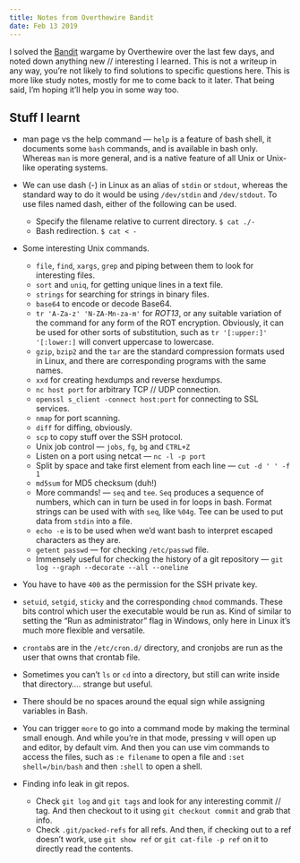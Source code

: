 ```yaml
---
title: Notes from Overthewire Bandit
date: Feb 13 2019
---
```


I solved the [Bandit](http://overthewire.org/wargames/bandit/) wargame by Overthewire over the last few days, and noted down anything new // interesting I learned. This is not a writeup in any way, you’re not likely to find solutions to specific questions here. This is more like study notes, mostly for me to come back to it later. That being said, I’m hoping it’ll help you in some way too.

## Stuff I learnt

- man page vs the help command — `help` is a feature of bash shell, it documents some `bash` commands, and is available in bash only. Whereas `man` is more general, and is a native feature of all Unix or Unix-like operating systems.
- We can use dash (-) in Linux as an alias of `stdin` or `stdout`, whereas the standard way to do it would be using `/dev/stdin` and `/dev/stdout`. To use files named dash, either of the following can be used.

  - Specify the filename relative to current directory. `$ cat ./-`
  - Bash redirection. `$ cat < - `

- Some interesting Unix commands.

  - `file`, `find`, `xargs`, `grep` and piping between them to look for interesting files.
  - `sort` and `uniq`, for getting unique lines in a text file.
  - `strings` for searching for strings in binary files.
  - `base64` to encode or decode Base64.
  - `tr 'A-Za-z' 'N-ZA-Mn-za-m'` for _ROT13_, or any suitable variation of the command for any form of the ROT encryption. Obviously, it can be used for other sorts of substitution, such as `tr '[:upper:]' '[:lower:]` will convert uppercase to lowercase.
  - `gzip`, `bzip2` and the `tar` are the standard compression formats used in Linux, and there are corresponding programs with the same names.
  - `xxd` for creating hexdumps and reverse hexdumps.
  - `nc host port` for arbitrary TCP // UDP connection.
  - `openssl s_client -connect host:port` for connecting to SSL services.
  - `nmap` for port scanning.
  - `diff` for diffing, obviously.
  - `scp` to copy stuff over the SSH protocol.
  - Unix job control — `jobs`, `fg`, `bg` and `CTRL+Z`
  - Listen on a port using netcat — `nc -l -p port`
  - Split by space and take first element from each line — `cut -d ' ' -f 1`
  - `md5sum` for MD5 checksum (duh!)
  - More commands! — `seq` and `tee`. `Seq` produces a sequence of numbers, which can in turn be used in for loops in bash. Format strings can be used with with `seq`, like `%04g`. Tee can be used to put data from `stdin` into a file.
  - `echo -e` is to be used when we’d want bash to interpret escaped characters as they are.
  - `getent passwd` — for checking `/etc/passwd` file.
  - Immensely useful for checking the history of a git repository — `git log --graph --decorate --all --oneline`

- You have to have `400` as the permission for the SSH private key.
- `setuid`, `setgid`, `sticky` and the corresponding `chmod` commands. These bits control which user the executable would be run as. Kind of similar to setting the “Run as administrator” flag in Windows, only here in Linux it’s much more flexible and versatile.
- `crontab`s are in the `/etc/cron.d/` directory, and cronjobs are run as the user that owns that crontab file.
- Sometimes you can’t `ls` or `cd` into a directory, but still can write inside that directory…. strange but useful.
- There should be no spaces around the equal sign while assigning variables in Bash.
- You can trigger `more` to go into a command mode by making the terminal small enough. And while you’re in that mode, pressing v will open up and editor, by default vim. And then you can use vim commands to access the files, such as `:e filename` to open a file and `:set shell=/bin/bash` and then `:shell` to open a shell.
- Finding info leak in git repos.
  - Check `git log` and `git tags` and look for any interesting commit // tag. And then checkout to it using `git checkout commit` and grab that info.
  - Check `.git/packed-refs` for all refs. And then, if checking out to a ref doesn’t work, use `git show ref` or `git cat-file -p ref` on it to directly read the contents.
